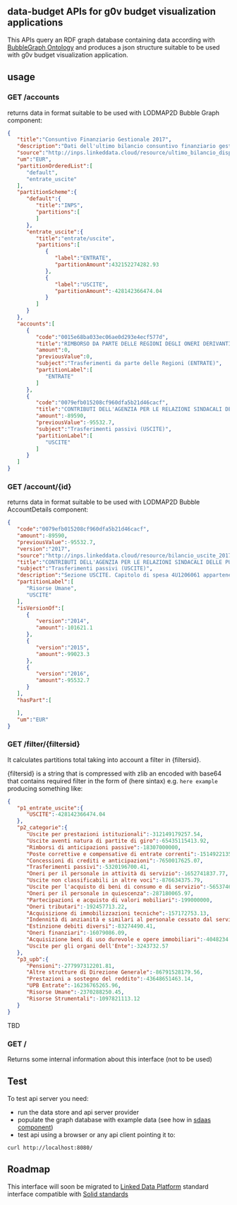 data-budget APIs for g0v budget visualization applications
-------------------

This APIs query an RDF graph database containing data according with [BubbleGraph Ontology](https://github.com/linkeddatacenter/LODMAP-ontologies/tree/master/v1/bgo) and produces
a json structure suitable to be used with g0v budget visualization application.

## usage

### GET /accounts

returns data in format suitable to be used with LODMAP2D Bubble Graph component:

```json
{  
   "title":"Consuntivo Finanziario Gestionale 2017",
   "description":"Dati dell'ultimo bilancio consuntivo finanziario gestionale entrate/uscite pubblicato da INPS",
   "source":"http://inps.linkeddata.cloud/resource/ultimo_bilancio_disponibile",
   "um":"EUR",
   "partitionOrderedList":[  
      "default",
      "entrate_uscite"
   ],
   "partitionScheme":{  
      "default":{  
         "title":"INPS",
         "partitions":[  
         ]
      },
      "entrate_uscite":{  
         "title":"entrate/uscite",
         "partitions":[  
            {  
               "label":"ENTRATE",
               "partitionAmount":432152274282.93
            },
            {  
               "label":"USCITE",
               "partitionAmount":-428142366474.04
            }
         ]
      }
   },
   "accounts":[  
      {  
         "code":"0015e68ba033ec06ae0d293e4ecf577d",
         "title":"RIMBORSO DA PARTE DELLE REGIONI DEGLI ONERI DERIVANTI DA ASSEGNI DI UTILIZZO IN ATTIVITA' SOCIALMENTE UTILI, A PARTIRE DAL 1° LUGLIO 2001, AI SENSI DEL D.LGS. 81/2000, CHE ECCEDONO GLI STANZIAMENTI A CARICO DEL FONDO PER L'OCCUPAZIONE",
         "amount":0,
         "previousValue":0,
         "subject":"Trasferimenti da parte delle Regioni (ENTRATE)",
         "partitionLabel":[  
            "ENTRATE"
         ]
      },
      {  
         "code":"0079efb015208cf960dfa5b21d46cacf",
         "title":"CONTRIBUTI DELL'AGENZIA PER LE RELAZIONI SINDACALI DELLE PUBBLICHE AMMINISTRAZIONI (ARAN) AI SENSI DELL'ART. 50, C. 8, LETT. A), D.LGS N. 29/1993",
         "amount":-89590,
         "previousValue":-95532.7,
         "subject":"Trasferimenti passivi (USCITE)",
         "partitionLabel":[  
            "USCITE"
         ]
      }
   ]
}
```



### GET /account/{id}


returns data in format suitable to be used with LODMAP2D Bubble AccountDetails component:

```json
{  
   "code":"0079efb015208cf960dfa5b21d46cacf",
   "amount":-89590,
   "previousValue":-95532.7,
   "version":"2017",
   "source":"http://inps.linkeddata.cloud/resource/bilancio_uscite_2017_G204",
   "title":"CONTRIBUTI DELL'AGENZIA PER LE RELAZIONI SINDACALI DELLE PUBBLICHE AMMINISTRAZIONI (ARAN) AI SENSI DELL'ART. 50, C. 8, LETT. A), D.LGS N. 29/1993",
   "subject":"Trasferimenti passivi (USCITE)",
   "description":"Sezione USCITE. Capitolo di spesa 4U1206061 appartenete alla categoria 'Trasferimenti passivi'. Parte della UPB 'Risorse Umane'.",
   "partitionLabel":[  
      "Risorse Umane",
      "USCITE"
   ],
   "isVersionOf":[  
      {  
         "version":"2014",
         "amount":-101621.1
      },
      {  
         "version":"2015",
         "amount":-99023.3
      },
      {  
         "version":"2016",
         "amount":-95532.7
      }
   ],
   "hasPart":[  

   ],
   "um":"EUR"
}
```


### GET /filter/{filtersid}

It calculates partitions total taking into account a filter in {filtersid}.

{filtersid}  is a string that is compressed with zlib an encoded with base64 that contains required filter in the form of (here sintax) e.g. `here example` producing something like:

```json
{  
   "p1_entrate_uscite":{  
      "USCITE":-428142366474.04
   },
   "p2_categorie":{  
      "Uscite per prestazioni istituzionali":-312149179257.54,
      "Uscite aventi natura di partite di giro":-65435115413.92,
      "Rimborsi di anticipazioni passive":-18307000000,
      "Poste correttive e compensative di entrate correnti":-15149221355.23,
      "Concessioni di crediti e anticipazioni":-7650017625.07,
      "Trasferimenti passivi":-5320196700.41,
      "Oneri per il personale in attività di servizio":-1652741837.77,
      "Uscite non classificabili in altre voci":-876634375.79,
      "Uscite per l'acquisto di beni di consumo e di servizio":-565374646.44,
      "Oneri per il personale in quiescenza":-287180065.97,
      "Partecipazioni e acquisto di valori mobiliari":-199000000,
      "Oneri tributari":-192457713.22,
      "Acquisizione di immobilizzazioni tecniche":-157172753.13,
      "Indennità di anzianità e similari al personale cessato dal servizio":-94429185.6,
      "Estinzione debiti diversi":-83274490.41,
      "Oneri finanziari":-16079086.09,
      "Acquisizione beni di uso durevole e opere immobiliari":-4048234.88,
      "Uscite per gli organi dell'Ente":-3243732.57
   },
   "p3_upb":{  
      "Pensioni":-277997312201.81,
      "Altre strutture di Direzione Generale":-86791528179.56,
      "Prestazioni a sostegno del reddito":-43648651463.14,
      "UPB Entrate":-16236765265.96,
      "Risorse Umane":-2370288250.45,
      "Risorse Strumentali":-1097821113.12
   }
}
```




TBD

### GET /

Returns some internal information about this interface (not to be used)


## Test

To test api server you need:

- run the data store and api server provider 
- populate the graph database with example data (see how in [sdaas component](../sdaas/README.md))
- test api using a browser or any api client pointing it to:


```
curl http://localhost:8080/
```

Roadmap
-------

This interface will soon be migrated to  [Linked Data Platform](https://www.w3.org/TR/ldp-primer/) standard interface compatible with  [Solid standards](https://github.com/solid/solid#standards-used)


